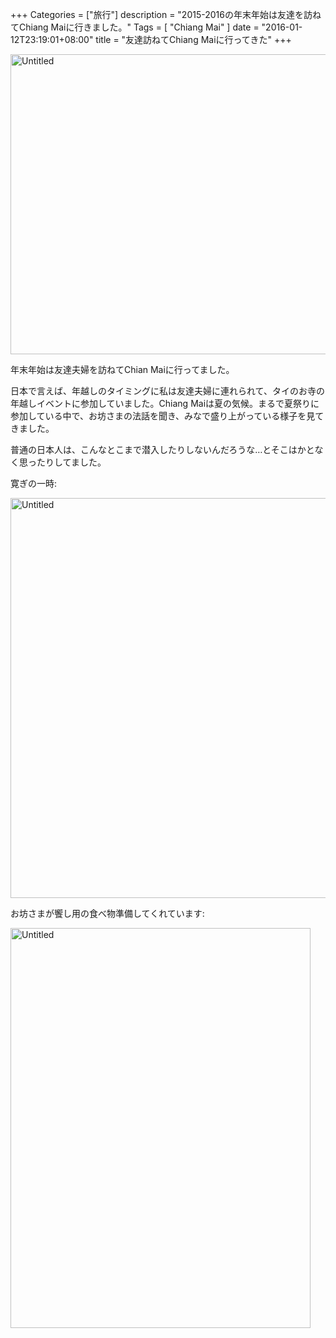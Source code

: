 +++
Categories = ["旅行"]
description = "2015-2016の年末年始は友達を訪ねてChiang Maiに行きました。"
Tags = [ "Chiang Mai" ]
date = "2016-01-12T23:19:01+08:00"
title = "友達訪ねてChiang Maiに行ってきた"
+++

<a data-flickr-embed="true"  href="https://www.flickr.com/photos/42332031@N02/24112528536/in/dateposted-public/" title="Untitled"><img src="https://farm2.staticflickr.com/1684/24112528536_05138dc11f_z.jpg" width="640" height="480" alt="Untitled"></a><script async src="//embedr.flickr.com/assets/client-code.js" charset="utf-8"></script>

年末年始は友達夫婦を訪ねてChian Maiに行ってました。

日本で言えば、年越しのタイミングに私は友達夫婦に連れられて、タイのお寺の年越しイベントに参加していました。Chiang Maiは夏の気候。まるで夏祭りに参加している中で、お坊さまの法話を聞き、みなで盛り上がっている様子を見てきました。

普通の日本人は、こんなとこまで潜入したりしないんだろうな…とそこはかとなく思ったりしてました。

寛ぎの一時:

<a data-flickr-embed="true"  href="https://www.flickr.com/photos/42332031@N02/24138648625/in/dateposted-public/" title="Untitled"><img src="https://farm6.staticflickr.com/5789/24138648625_730dfb2af3_z.jpg" width="640" height="640" alt="Untitled"></a><script async src="//embedr.flickr.com/assets/client-code.js" charset="utf-8"></script>

お坊さまが饗し用の食べ物準備してくれています:

<a data-flickr-embed="true"  href="https://www.flickr.com/photos/42332031@N02/24138646905/in/dateposted-public/" title="Untitled"><img src="https://farm6.staticflickr.com/5724/24138646905_a4d13da04b_z.jpg" width="480" height="640" alt="Untitled"></a><script async src="//embedr.flickr.com/assets/client-code.js" charset="utf-8"></script>
